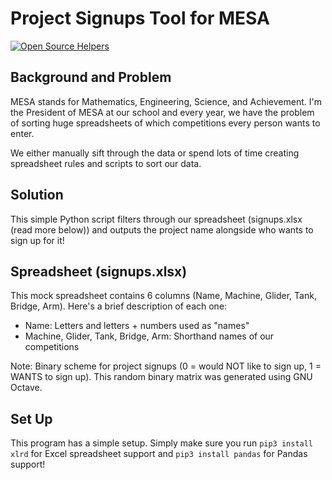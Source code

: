 # Project Signups Tool for MESA
[![Open Source Helpers](https://www.codetriage.com/kyle-pu/mesa-project-signups-tool/badges/users.svg)](https://www.codetriage.com/kyle-pu/mesa-project-signups-tool)

## Background and Problem
MESA stands for Mathematics, Engineering, Science, and Achievement. I'm the President of MESA at our school and every year, we have the problem of sorting huge spreadsheets of which competitions every person wants to enter.

We either manually sift through the data or spend lots of time creating spreadsheet rules and scripts to sort our data.

## Solution
This simple Python script filters through our spreadsheet (signups.xlsx (read more below)) and outputs the project name alongside who wants to sign up for it!

## Spreadsheet (signups.xlsx)
This mock spreadsheet contains 6 columns (Name, Machine, Glider, Tank, Bridge, Arm). Here's a brief description of each one:
* Name: Letters and letters + numbers used as "names"
* Machine, Glider, Tank, Bridge, Arm: Shorthand names of our competitions

Note: Binary scheme for project signups (0 = would NOT like to sign up, 1 = WANTS to sign up). This random binary matrix was generated using GNU Octave.

## Set Up
This program has a simple setup. Simply make sure you run
`pip3 install xlrd` for Excel spreadsheet support and
`pip3 install pandas` for Pandas support!
